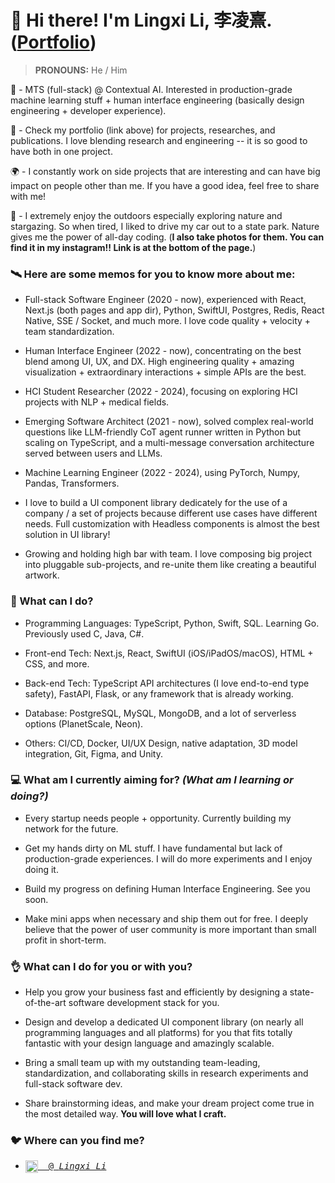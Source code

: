 # 👋 Hi there! I'm Lingxi Li, 李凌熹. ([Portfolio](https://lingxi.li/))

> **PRONOUNS:** He / Him

💼 - MTS (full-stack) @ Contextual AI. Interested in production-grade machine learning stuff + human interface engineering (basically design engineering + developer experience).

🔬 - Check my portfolio (link above) for projects, researches, and publications. I love blending research and engineering -- it is so good to have both in one project.

🌍 - I constantly work on side projects that are interesting and can have big impact on people other than me. If you have a good idea, feel free to share with me!

🌃 - I extremely enjoy the outdoors especially exploring nature and stargazing. So when tired, I liked to drive my car out to a state park. Nature gives me the power of all-day coding. (**I also take photos for them. You can find it in my instagram!! Link is at the bottom of the page.**)

### 🛰️ Here are some memos for you to know more about me:

- Full-stack Software Engineer (2020 - now), experienced with React, Next.js (both pages and app dir), Python, SwiftUI, Postgres, Redis, React Native, SSE / Socket, and much more. I love code quality + velocity + team standardization.

- Human Interface Engineer (2022 - now), concentrating on the best blend among UI, UX, and DX. High engineering quality + amazing visualization + extraordinary interactions + simple APIs are the best.

- HCI Student Researcher (2022 - 2024), focusing on exploring HCI projects with NLP + medical fields.

- Emerging Software Architect (2021 - now), solved complex real-world questions like LLM-friendly CoT agent runner written in Python but scaling on TypeScript, and a multi-message conversation architecture served between users and LLMs.

- Machine Learning Engineer (2022 - 2024), using PyTorch, Numpy, Pandas, Transformers.

- I love to build a UI component library dedicately for the use of a company / a set of projects because different use cases have different needs. Full customization with Headless components is almost the best solution in UI library!

- Growing and holding high bar with team. I love composing big project into pluggable sub-projects, and re-unite them like creating a beautiful artwork.

### 🙈 What can I do?

- Programming Languages: TypeScript, Python, Swift, SQL. Learning Go. Previously used C, Java, C#.

- Front-end Tech: Next.js, React, SwiftUI (iOS/iPadOS/macOS), HTML + CSS, and more.

- Back-end Tech: TypeScript API architectures (I love end-to-end type safety), FastAPI, Flask, or any framework that is already working.

- Database: PostgreSQL, MySQL, MongoDB, and a lot of serverless options (PlanetScale, Neon).

- Others: CI/CD, Docker, UI/UX Design, native adaptation, 3D model integration, Git, Figma, and Unity.

### 💻 What am I currently aiming for? *(What am I learning or doing?)*

- Every startup needs people + opportunity. Currently building my network for the future.

- Get my hands dirty on ML stuff. I have fundamental but lack of production-grade experiences. I will do more experiments and I enjoy doing it.

- Build my progress on defining Human Interface Engineering. See you soon.

- Make mini apps when necessary and ship them out for free. I deeply believe that the power of user community is more important than small profit in short-term.

### 👌 What can I do for you or with you?

- Help you grow your business fast and efficiently by designing a state-of-the-art software development stack for you.

- Design and develop a dedicated UI component library (on nearly all programming languages and all platforms) for you that fits totally fantastic with your design language and amazingly scalable.

- Bring a small team up with my outstanding team-leading, standardization, and collaborating skills in research experiments and full-stack software dev.

- Share brainstorming ideas, and make your dream project come true in the most detailed way. **You will love what I craft.**

### 🐦 Where can you find me?

- <pre><a href="https://www.linkedin.com/in/lingxi-li-7a3517188/"><img align="center" alt="Linkedin" width="20px" src="https://cdn.jsdelivr.net/npm/simple-icons@v3/icons/linkedin.svg"/>&nbsp; @ <em>Lingxi Li</em></a></pre>
